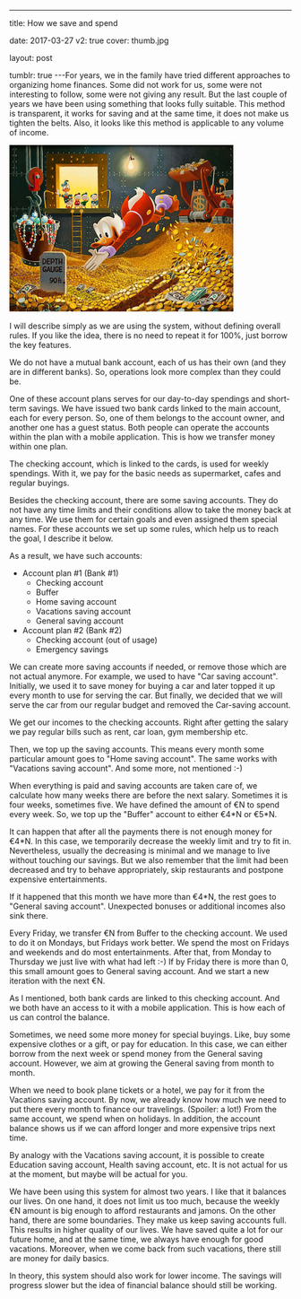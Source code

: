 ---

title: How we save and spend

date: 2017-03-27
v2: true
cover: thumb.jpg

layout: post

tumblr: true
---For years, we in the family have tried different approaches to organizing home finances. Some did not work for us, some
were not interesting to follow, some were not giving any result. But the last couple of years we have been using something
that looks fully suitable. This method is transparent, it works for saving and at the same time, it does not make us
tighten the belts. Also, it looks like this method is applicable to any volume of income.

<excerpt/>

![](./thumb.jpg)

I will describe simply as we are using the system, without defining overall rules. If you like the idea, there is no
need to repeat it for 100%, just borrow the key features.

We do not have a mutual bank account, each of us has their own (and they are in different banks). So, operations look more
complex than they could be.

One of these account plans serves for our day-to-day spendings and short-term savings. We have issued two bank cards
linked to the main account, each for every person. So, one of them belongs to the account owner, and another one has a
guest status. Both people can operate the accounts within the plan with a mobile application. This is how we transfer
money within one plan.

The checking account, which is linked to the cards, is used for weekly spendings. With it, we pay for the basic needs as
supermarket, cafes and regular buyings.

Besides the checking account, there are some saving accounts. They do not have any time limits and their conditions
allow to take the money back at any time. We use them for certain goals and even assigned them special names. For these
accounts we set up some rules, which help us to reach the goal, I describe it below.

As a result, we have such accounts:

- Account plan #1 (Bank #1)
  - Checking account
  - Buffer
  - Home saving account
  - Vacations saving account
  - General saving account
- Account plan #2 (Bank #2)
  - Checking account (out of usage)
  - Emergency savings

We can create more saving accounts if needed, or remove those which are not actual anymore. For example, we used to
have "Car saving account". Initially, we used it to save money for buying a car and later topped it up every month to use
for serving the car. But finally, we decided that we will serve the car from our regular budget and removed the
Car-saving account.

We get our incomes to the checking accounts. Right after getting the salary we pay regular bills such as rent, car loan,
gym membership etc.

Then, we top up the saving accounts. This means every month some particular amount goes to "Home saving account". The
same works with "Vacations saving account". And some more, not mentioned :-)

When everything is paid and saving accounts are taken care of, we calculate how many weeks there are before the next
salary. Sometimes it is four weeks, sometimes five. We have defined the amount of €N to spend every week. So, we top
up the "Buffer" account to either €4\*N or €5\*N.

It can happen that after all the payments there is not enough money for €4\*N. In this case, we temporarily decrease the
weekly limit and try to fit in. Nevertheless, usually the decreasing is minimal and we manage to live without touching
our savings. But we also remember that the limit had been decreased and try to behave appropriately, skip restaurants
and postpone expensive entertainments.

If it happened that this month we have more than €4\*N, the rest goes to "General saving account". Unexpected bonuses
or additional incomes also sink there.

Every Friday, we transfer €N from Buffer to the checking account. We used to do it on Mondays, but Fridays work better.
We spend the most on Fridays and weekends and do most entertainments. After that, from Monday to Thursday we just live
with what had left :-) If by Friday there is more than 0, this small amount goes to General saving account. And we start
a new iteration with the next €N.

As I mentioned, both bank cards are linked to this checking account. And we both have an access to it with a mobile
application. This is how each of us can control the balance.

Sometimes, we need some more money for special buyings. Like, buy some expensive clothes or a gift, or pay for education.
In this case, we can either borrow from the next week or spend money from the General saving account. However, we aim at
growing the General saving from month to month.

When we need to book plane tickets or a hotel, we pay for it from the Vacations saving account. By now, we already know how
much we need to put there every month to finance our travelings. (Spoiler: a lot!) From the same account, we spend when
on holidays. In addition, the account balance shows us if we can afford longer and more expensive trips next time.

By analogy with the Vacations saving account, it is possible to create Education saving account, Health saving account, etc.
It is not actual for us at the moment, but maybe will be actual for you.

We have been using this system for almost two years. I like that it balances our lives. On one hand, it does not limit us
too much, because the weekly €N amount is big enough to afford restaurants and jamons. On the other hand, there are some
boundaries. They make us keep saving accounts full. This results in higher quality of our lives. We have saved quite a lot
for our future home, and at the same time, we always have enough for good vacations. Moreover, when we come back from
such vacations, there still are money for daily basics.

In theory, this system should also work for lower income. The savings will progress slower but the idea of financial
balance should still be working.
